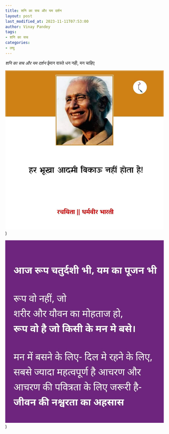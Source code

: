 ```yaml
---
title: शनि का सच और यम दर्शन
layout: post
last_modified_at: 2023-11-11T07:53:00
author: Vinay Pandey
tags:
- शनि का सच
categories:
- लघु
---
```

*शनि का सच और यम दर्शन*
ईमान वास्ते धन नही, मन चाहिए


![IMG-20231111-WA0002.jpg](/images/IMG-20231111-WA0002.jpg))

![IMG-20231111-WA0000.jpg](/images/IMG-20231111-WA0000.jpg))

